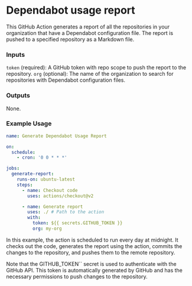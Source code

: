 # Dependabot usage report

This GitHub Action generates a report of all the repositories in your organization that have a Dependabot configuration file. The report is pushed to a specified repository as a Markdown file.

### Inputs
`token` (required): A GitHub token with repo scope to push the report to the repository.
`org` (optional): The name of the organization to search for repositories with Dependabot configuration files.

### Outputs
None.

### Example Usage

```yml
name: Generate Dependabot Usage Report

on:
  schedule:
    - cron: '0 0 * * *'

jobs:
  generate-report:
    runs-on: ubuntu-latest
    steps:
      - name: Checkout code
        uses: actions/checkout@v2

      - name: Generate report
        uses: ./ # Path to the action
        with:
          token: ${{ secrets.GITHUB_TOKEN }}
          org: my-org
```

In this example, the action is scheduled to run every day at midnight. It checks out the code, generates the report using the action, commits the changes to the repository, and pushes them to the remote repository.

Note that the GITHUB_TOKEN`` secret is used to authenticate with the GitHub API. This token is automatically generated by GitHub and has the necessary permissions to push changes to the repository.